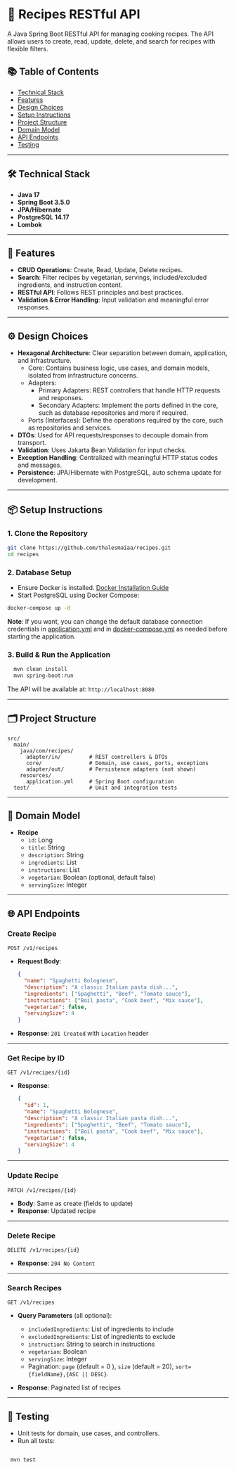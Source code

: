# 🍲 Recipes RESTful API

A Java Spring Boot RESTful API for managing cooking recipes. The API allows users to create, read, update, delete, and
search for recipes with flexible filters.

## 📚 Table of Contents

- [Technical Stack](#-technical-stack)
- [Features](#-features)
- [Design Choices](#-design-choices)
- [Setup Instructions](#-setup-instructions)
- [Project Structure](#-project-structure)
- [Domain Model](#-domain-model)
- [API Endpoints](#-api-endpoints)
- [Testing](#-testing)

---

## 🛠️ Technical Stack

- **Java 17**
- **Spring Boot 3.5.0**
- **JPA/Hibernate**
- **PostgreSQL 14.17**
- **Lombok**

---

## 🚀 Features

- **CRUD Operations**: Create, Read, Update, Delete recipes.
- **Search**: Filter recipes by vegetarian, servings, included/excluded ingredients, and instruction content.
- **RESTful API**: Follows REST principles and best practices.
- **Validation & Error Handling**: Input validation and meaningful error responses.

---

## ⚙️ Design Choices

- **Hexagonal Architecture**: Clear separation between domain, application, and infrastructure.
  - Core: Contains business logic, use cases, and domain models, isolated from infrastructure concerns.
  - Adapters:
    - Primary Adapters: REST controllers that handle HTTP requests and responses.
    - Secondary Adapters: Implement the ports defined in the core, such as database repositories and more if
      required.
  - Ports (Interfaces): Define the operations required by the core, such as repositories and services.
- **DTOs**: Used for API requests/responses to decouple domain from transport.
- **Validation**: Uses Jakarta Bean Validation for input checks.
- **Exception Handling**: Centralized with meaningful HTTP status codes and messages.
- **Persistence**: JPA/Hibernate with PostgreSQL, auto schema update for development.

---

## 📦 Setup Instructions

### 1. **Clone the Repository**

```bash
git clone https://github.com/thalesmaiaa/recipes.git
cd recipes
```

### 2. **Database Setup**

- Ensure Docker is installed. [Docker Installation Guide](https://docs.docker.com/get-started/get-docker/)
- Start PostgreSQL using Docker Compose:

```bash
docker-compose up -d
```

**Note**: If you want, you can change the default database connection credentials
in [application.yml](./src/main/resources/application.yml#L5-L9)
and in [docker-compose.yml](./docker-compose.yml#L5-L7) as needed before starting the application.

### 3. **Build & Run the Application**

```bash
  mvn clean install
  mvn spring-boot:run
```

The API will be available at: `http://localhost:8080`

---

## 🗂️ Project Structure

```
src/
  main/
    java/com/recipes/
      adapter/in/         # REST controllers & DTOs
      core/               # Domain, use cases, ports, exceptions
      adapter/out/        # Persistence adapters (not shown)
    resources/
      application.yml     # Spring Boot configuration
  test/                   # Unit and integration tests
```

---

## 🧩 Domain Model

- **Recipe**
  - `id`: Long
  - `title`: String
  - `description`: String
  - `ingredients`: List<String>
  - `instructions`: List<String>
  - `vegetarian`: Boolean (optional, default false)
  - `servingSize`: Integer

---

## 🌐 API Endpoints

### **Create Recipe**

`POST /v1/recipes`

- **Request Body**:
  ```json
  {
    "name": "Spaghetti Bolognese",
    "description": "A classic Italian pasta dish...",
    "ingredients": ["Spaghetti", "Beef", "Tomato sauce"],
    "instructions": ["Boil pasta", "Cook beef", "Mix sauce"],
    "vegetarian": false,
    "servingSize": 4
  }
  ```
- **Response**: `201 Created` with `Location` header

---

### **Get Recipe by ID**

`GET /v1/recipes/{id}`

- **Response**:
  ```json
  {
    "id": 1,
    "name": "Spaghetti Bolognese",
    "description": "A classic Italian pasta dish...",
    "ingredients": ["Spaghetti", "Beef", "Tomato sauce"],
    "instructions": ["Boil pasta", "Cook beef", "Mix sauce"],
    "vegetarian": false,
    "servingSize": 4
  }
  ```

---

### **Update Recipe**

`PATCH /v1/recipes/{id}`

- **Body**: Same as create (fields to update)
- **Response**: Updated recipe

---

### **Delete Recipe**

`DELETE /v1/recipes/{id}`

- **Response**: `204 No Content`

---

### **Search Recipes**

`GET /v1/recipes`

- **Query Parameters** (all optional):

  - `includedIngredients`: List of ingredients to include
  - `excludedIngredients`: List of ingredients to exclude
  - `instruction`: String to search in instructions
  - `vegetarian`: Boolean
  - `servingSize`: Integer
  - Pagination: `page` (default = 0 ), `size` (default = 20), `sort={fieldName},{ASC || DESC}`.

- **Response**: Paginated list of recipes

---

## 🧪 Testing

- Unit tests for domain, use cases, and controllers.
- Run all tests:

```bash

 mvn test

```
